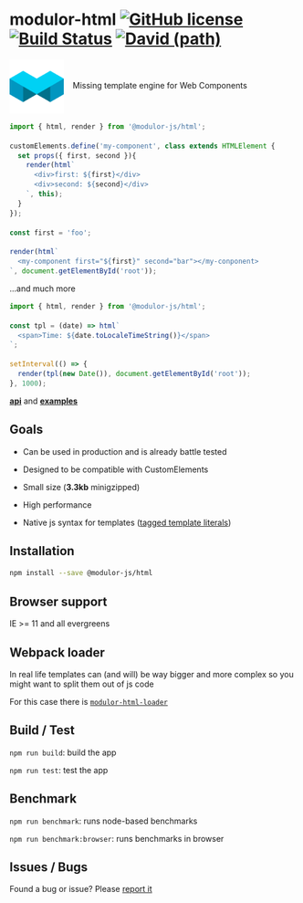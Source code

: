 # modulor-html  [![GitHub license](https://img.shields.io/github/license/modulor-js/modulor-html.svg)](./LICENSE) [![Build Status](https://travis-ci.org/modulor-js/modulor-html.svg?branch=master)](https://travis-ci.org/modulor-js/modulor-html) [![David (path)](https://img.shields.io/david/modulor-js/modulor-html.svg)](https://david-dm.org/modulor-js/modulor-html)


 
<img align="center" width="95" height="95"
     alt="Philosopher’s stone, logo of PostCSS"
     src="./logo.svg">
<span>&nbsp;&nbsp;&nbsp;Missing template engine for Web Components</span>

```js
import { html, render } from '@modulor-js/html';

customElements.define('my-component', class extends HTMLElement {
  set props({ first, second }){
    render(html`
      <div>first: ${first}</div>
      <div>second: ${second}</div>
    `, this);
  }
});

const first = 'foo';

render(html`
  <my-component first="${first}" second="bar"></my-conponent>
`, document.getElementById('root'));
```


...and much more

```js
import { html, render } from '@modulor-js/html';

const tpl = (date) => html`
  <span>Time: ${date.toLocaleTimeString()}</span>
`;

setInterval(() => {
  render(tpl(new Date()), document.getElementById('root'));
}, 1000);
```

**[api](./API.md)** and **[examples](https://modulor-js.github.io/modulor-html/?story=Basic&storyKind=hello%20world)**

## Goals

  - Can be used in production and is already battle tested

  - Designed to be compatible with CustomElements

  - Small size (**3.3kb** minigzipped)

  - High performance

  - Native js syntax for templates ([tagged template literals](https://developer.mozilla.org/en-US/docs/Web/JavaScript/Reference/Template_literals))


## Installation

```sh
npm install --save @modulor-js/html
```


## Browser support

IE >= 11 and all evergreens


## Webpack loader

In real life templates can (and will) be way bigger and more complex so you might want to split them out of js code

For this case there is [`modulor-html-loader`](https://github.com/modulor-js/modulor-html-loader)


## Build / Test

`npm run build`: build the app

`npm run test`: test the app


## Benchmark

`npm run benchmark`: runs node-based benchmarks

`npm run benchmark:browser`: runs benchmarks in browser


## Issues / Bugs

Found a bug or issue? Please [report it](https://github.com/modulor-js/modulor-html/issues/new)
